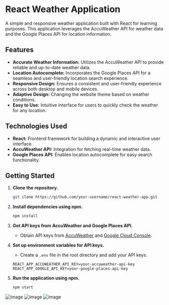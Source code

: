 # React Weather Application

A simple and responsive weather application built with React for learning purposes. This application leverages the AccuWeather API for weather data and the Google Places API for location information.

## Features

- **Accurate Weather Information:** Utilizes the AccuWeather API to provide reliable and up-to-date weather data.
- **Location Autocomplete:** Incorporates the Google Places API for a seamless and user-friendly location search experience.
- **Responsive Design:** Ensures a consistent and user-friendly experience across both desktop and mobile devices.
- **Adaptive Design:** Changing the website theme based on weather conditions.
- **Easy to Use:** Intuitive interface for users to quickly check the weather for any location.

## Technologies Used

- **React:** Frontend framework for building a dynamic and interactive user interface.
- **AccuWeather API:** Integration for fetching real-time weather data.
- **Google Places API:** Enables location autocomplete for easy search functionality.

## Getting Started

1. **Clone the repository.**
    ```bash
    git clone https://github.com/your-username/react-weather-app.git
    ```

2. **Install dependencies using npm.**
    ```bash
    npm install
    ```

3. **Get API keys from AccuWeather and Google Places API.**
   - Obtain API keys from [AccuWeather](https://developer.accuweather.com/apis) and [Google Cloud Console](https://console.cloud.google.com/).
   
4. **Set up environment variables for API keys.**
    - Create a `.env` file in the root directory and add your API keys.
    ```env
    REACT_APP_ACCUWEATHER_API_KEY=your-accuweather-api-key
    REACT_APP_GOOGLE_API_KEY=your-google-places-api-key
    ```

5. **Run the application using npm.**
    ```bash
    npm start
    ```
![image](https://github.com/ICristian04/react-weather-app/assets/102360722/fcf3eade-7ac3-4e95-90ab-297ddad7e9bf)
![image](https://github.com/ICristian04/react-weather-app/assets/102360722/91633b1e-96eb-42c0-8c5e-232169f73803)
![image](https://github.com/ICristian04/react-weather-app/assets/102360722/178af6f1-62d5-48a5-8f5a-c128d409c313)
